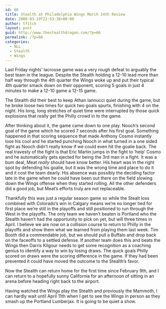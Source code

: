 ```yaml
---
id: 66
title: Stealth at Philadelphia Wings March 14th Review
date: 2008-03-19T22:53:30+00:00
author: tfitch
layout: post
guid: http://www.thestealthdragon.com/?p=66
permalink: /?p=66
categories:
  - NLL
  - Stealth
  - Wings
---
```

Last Friday nights&#8217; lacrosse game was a very rough defeat to arguably the best team in the league. Despite the Stealth holding a 12-10 lead more than half way through the 4th quarter the Wings woke up and put their typical 4th quarter smack down on their opponent, scoring 5 goals in just 4 minutes to make a 12-10 game a 12-15 game.

The Stealth did their best to keep Athan Iannucci quiet during the game, but he broke loose two times for quick two goals spurts, finishing with 4 on the night. His long, long stretches of quiet time were interrupted by those quick explosions that really get the Philly crowd in to the game.

After thinking about it, the game came down to one play. Nooch&#8217;s second goal of the game which he scored 7 seconds after his first goal. Something happened in that scoring sequence that made Anthony Cosmo instantly lose his cool and he started punching Nooch in what turned in a one sided fight as Nooch didn&#8217;t really know if we could even hit the goalie back. The real travesty of the fight is that Eric Martin jumps in the fight to &#8216;help&#8217; Cosmo and he automatically gets ejected for being the 3rd man in a fight. It was a bum deal, Meat _really_ should have know better. His heart was in the right spot by defending his goalie, but it was the wrong time and place to do it and it cost the team dearly. His absence was possibly the deciding factor late in the game when he could have been out there on the field slowing down the Wings offense when they started rolling. All the other defenders did a good job, but Meat&#8217;s efforts truly are not replaceable.

Thankfully this was just a regular season game so while the Stealt loss combined with Colorado&#8217;s win in Calgary means we&#8217;re no longer tied for first place we&#8217;re still in the playoffs and still positioned to run through the West in the playoffs. The only team we haven&#8217;t beaten is Portland who the Stealth haven&#8217;t had the opportunity to pick on yet, but will three times in April. I believe we are now on a collision course to return to Philly in the playoffs and show them what we learned from playing them last week. Tim Booth did a commendable job, but we should pull a Buffalo and drop back on the faceoffs to a settled defense. If another team does this and beats the Wings then Darris Kilgour needs to get some recognition as a coaching genius to identify a way to win by losing draws. The quick goals Philly scored on draws were the scoring difference in the game. If they had been prevented it could have moved the outcome to the Stealth&#8217;s favor.

Now the Stealth can return home for the first time since February 9th, and I can return to a hopefully sunny California for an afternoon of sitting in an arena before heading right back to the airport.

Having watched the Wings play the Stealth and previously the Mammoth, I can hardly wait until April 11th when I get to see the Wings in person as they smash up the Portland Lumberjax. It is going to be quiet a show.